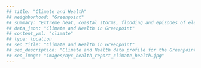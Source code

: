 ```yaml
---
## title: "Climate and Health"
## neighborhood: "Greenpoint"
## summary: "Extreme heat, coastal storms, flooding and episodes of elevated ozone are climate-related hazards that may increase with climate change and have important public health impacts in New York City. Extreme weather can cause power outages, which also threaten public health. This report provides neighborhood indicators of climate-related hazards, vulnerability and health impacts."
## data_json: "Climate and Health in Greenpoint"
## content_yml: "climate"
## type: location
## seo_title: "Climate and Health in Greenpoint"
## seo_description: "Climate and Health data profile for the Greenpoint neighborhood of NYC."
## seo_image: "images/nyc_health_report_climate_health.jpg"
---
```

